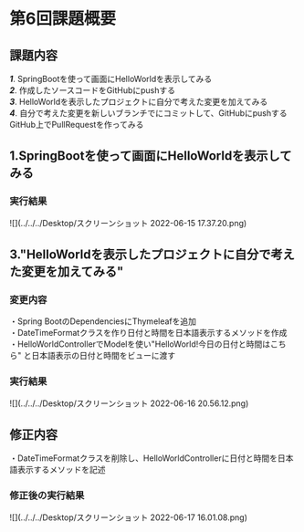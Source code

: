 # 第6回課題概要

## 課題内容

***1***. SpringBootを使って画面にHelloWorldを表示してみる\
***2***. 作成したソースコードをGitHubにpushする\
***3***. HelloWorldを表示したプロジェクトに自分で考えた変更を加えてみる\
***4***. 自分で考えた変更を新しいブランチでにコミットして、GitHubにpushするGitHub上でPullRequestを作ってみる

## 1.SpringBootを使って画面にHelloWorldを表示してみる

### 実行結果

![](../../../Desktop/スクリーンショット 2022-06-15 17.37.20.png)

## 3."HelloWorldを表示したプロジェクトに自分で考えた変更を加えてみる"

### 変更内容

・Spring BootのDependenciesにThymeleafを追加\
・DateTimeFormatクラスを作り日付と時間を日本語表示するメソッドを作成\
・HelloWorldControllerでModelを使い"HelloWorld!今日の日付と時間はこちら" と日本語表示の日付と時間をビューに渡す

### 実行結果

![](../../../Desktop/スクリーンショット 2022-06-16 20.56.12.png)

## 修正内容

・DateTimeFormatクラスを削除し、HelloWorldControllerに日付と時間を日本語表示するメソッドを記述

### 修正後の実行結果

![](../../../Desktop/スクリーンショット 2022-06-17 16.01.08.png)